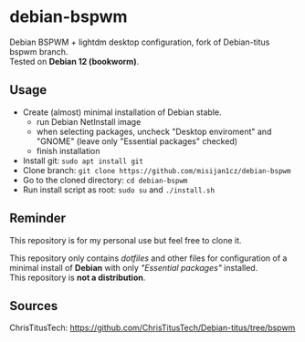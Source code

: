 # debian-bspwm

Debian BSPWM + lightdm desktop configuration, fork of Debian-titus bspwm branch.   
Tested on **Debian 12 (bookworm)**.

## Usage

- Create (almost) minimal installation of Debian stable.
  - run Debian NetInstall image
  - when selecting packages, uncheck "Desktop enviroment" and "GNOME" (leave only "Essential packages" checked)
  - finish installation
- Install git: `sudo apt install git`
- Clone branch: `git clone https://github.com/misijan1cz/debian-bspwm`
- Go to the cloned directory: `cd debian-bspwm`
- Run install script as root: `sudo su` and `./install.sh`

## Reminder

This repository is for my personal use but feel free to clone it.

This repository only contains *dotfiles* and other files for configuration of a minimal install of **Debian** with only *"Essential packages"* installed.   
This repository is **not a distribution**.

## Sources

ChrisTitusTech: <https://github.com/ChrisTitusTech/Debian-titus/tree/bspwm>

